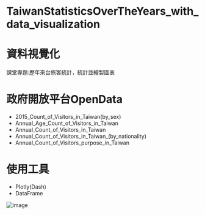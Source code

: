 # TaiwanStatisticsOverTheYears_with_data_visualization
 
# 資料視覺化
課堂專題:歷年來台旅客統計，統計並繪製圖表
# 政府開放平台OpenData
- 2015_Count_of_Visitors_in_Taiwan(by_sex)
- Annual_Age_Count_of_Visitors_in_Taiwan
- Annual_Count_of_Visitors_in_Taiwan
- Annual_Count_of_Visitors_in_Taiwan_(by_nationality)
- Annual_Count_of_Visitors_purpose_in_Taiwan

# 使用工具
- Plotly(Dash)
- DataFrame

![image](https://user-images.githubusercontent.com/43669016/142719378-f02801cb-f097-4c4d-a037-f3128b042da7.png)
